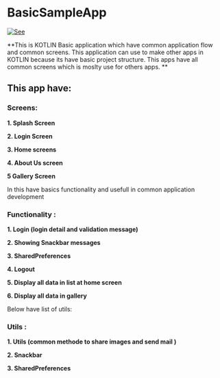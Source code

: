 # BasicSampleApp


[![See](https://img.youtube.com/vi/q6j2kA_TI90/0.jpg)](https://www.youtube.com/watch?v=q6j2kA_TI90)

**This is KOTLIN Basic application which have common application flow and common screens. 
This application can use to make other apps in KOTLIN because its have basic project structure.
This apps have all common screens which is moslty use for others apps. **

## This app have:

### Screens: 

**1. Splash Screen**

**2. Login Screen**

**3. Home screens**

**4. About Us screen**

**5 Gallery Screen**

In this have basics functionality and usefull in common application development

### Functionality :

**1. Login (login detail and validation message)**

**2. Showing Snackbar messages**

**3. SharedPreferences**

**4. Logout**

**5. Display all data in list at home screen**

**6. Display all data in gallery**


Below have list of utils:

### Utils :

**1. Utils (common methode to share images and send mail )**

**2. Snackbar**

**3. SharedPreferences**


